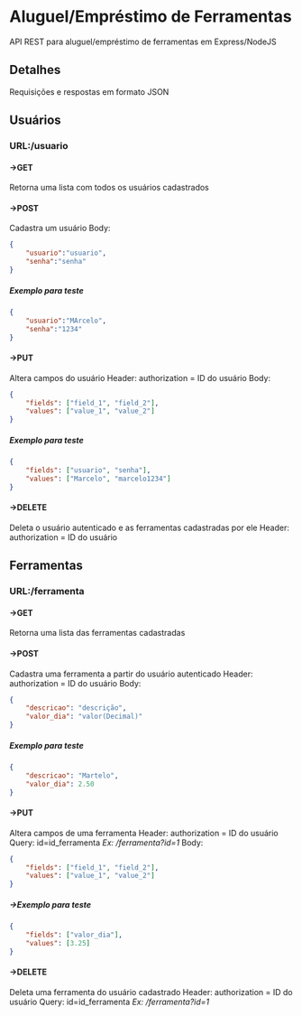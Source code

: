 # Aluguel/Empréstimo de Ferramentas
 API REST para aluguel/empréstimo de ferramentas em Express/NodeJS

## Detalhes
Requisições e respostas em formato JSON

## Usuários
### URL:/usuario






#### ->GET
Retorna uma lista com todos os usuários cadastrados

#### ->POST
Cadastra um usuário
Body:
```JSON
{
    "usuario":"usuario",
    "senha":"senha"
}
```
##### Exemplo para teste
```JSON
{
    "usuario":"MArcelo",
    "senha":"1234"
}
```



#### ->PUT
Altera campos do usuário
Header: authorization = ID do usuário
Body:
```JSON
{
    "fields": ["field_1", "field_2"],
    "values": ["value_1", "value_2"]
}
```

##### Exemplo para teste
```JSON
{
    "fields": ["usuario", "senha"],
    "values": ["Marcelo", "marcelo1234"]
}
```

#### ->DELETE
Deleta o usuário autenticado e as ferramentas cadastradas por ele
Header: authorization = ID do usuário

## Ferramentas
### URL:/ferramenta
#### ->GET
Retorna uma lista das ferramentas cadastradas

#### ->POST
Cadastra uma ferramenta a partir do usuário autenticado
Header: authorization = ID do usuário
Body:
```JSON
{
    "descricao": "descrição",
    "valor_dia": "valor(Decimal)"
}
```
##### Exemplo para teste
```JSON
{
    "descricao": "Martelo",
    "valor_dia": 2.50
}
```



#### ->PUT
Altera campos de uma ferramenta
Header: authorization = ID do usuário
Query: id=id_ferramenta *Ex: /ferramenta?id=1*
Body:
```JSON
{
    "fields": ["field_1", "field_2"],
    "values": ["value_1", "value_2"]
}
```

##### ->Exemplo para teste
```JSON
{
    "fields": ["valor_dia"],
    "values": [3.25]
}
```


#### ->DELETE
Deleta uma ferramenta do usuário cadastrado
Header: authorization = ID do usuário
Query: id=id_ferramenta *Ex: /ferramenta?id=1*